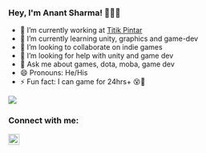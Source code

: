 ### Hey, I'm Anant Sharma! 🐱‍👤👾

- 🔭 I’m currently working at [Titik Pintar](https://titikpintar.id/)
- 🌱 I’m currently learning unity, graphics and game-dev
- 👯 I’m looking to collaborate on indie games
- 🤔 I’m looking for help with unity and game dev
- 💬 Ask me about games, dota, moba, game dev
- 😄 Pronouns: He/His
- ⚡ Fun fact: I can game for 24hrs+ 😵🤩

<img src="https://github-readme-stats.vercel.app/api?username=ananttheant&&show_icons=true&title_color=ffffff&icon_color=bb2acf&text_color=daf7dc&bg_color=191919">

### Connect with me:

[<img align="left" alt="codeSTACKr | LinkedIn" width="22px" src="https://cdn.jsdelivr.net/npm/simple-icons@v3/icons/linkedin.svg" />][linkedin]

<br/>


[linkedin]: https://www.linkedin.com/in/anant-sharma-game/
